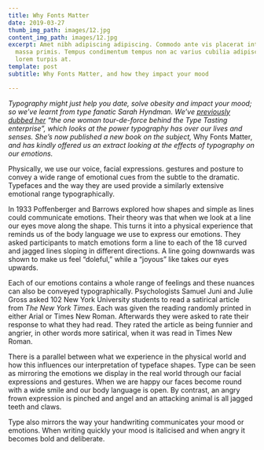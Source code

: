 ```yaml
---
title: Why Fonts Matter
date: 2019-03-27
thumb_img_path: images/12.jpg
content_img_path: images/12.jpg
excerpt: Amet nibh adipiscing adipiscing. Commodo ante vis placerat interdum massa
  massa primis. Tempus condimentum tempus non ac varius cubilia adipiscing placerat
  lorem turpis at.
template: post
subtitle: Why Fonts Matter, and how they impact your mood

---
```

_Typography might just help you date, solve obesity and impact your mood; so we’ve learnt from type fanatic Sarah Hyndman. We’ve_ [_previously dubbed her_](https://www.itsnicethat.com/articles/the-type-taster) _“the one woman tour-de-force behind the Type Tasting enterprise”, which looks at the power typography has over our lives and senses. She’s now published a new book on the subject,_ Why Fonts Matter, _and has kindly offered us an extract looking at the effects of typography on our emotions._

Physically, we use our voice, facial expressions. gestures and posture to convey a wide range of emotional cues from the subtle to the dramatic. Typefaces and the way they are used provide a similarly extensive emotional range typographically.

In 1933 Poffenberger and Barrows explored how shapes and simple as lines could communicate emotions. Their theory was that when we look at a line our eyes move along the shape. This turns it into a physical experience that reminds us of the body language we use to express our emotions. They asked participants to match emotions form a line to each of the 18 curved and jagged lines sloping in different directions. A line going downwards was shown to make us feel “doleful,” while a “joyous” like takes our eyes upwards.

Each of our emotions contains a whole range of feelings and these nuances can also be conveyed typographically. Psychologists Samuel Juni and Julie Gross asked 102 New York University students to read a satirical article from _The New York Times_. Each was given the reading randomly printed in either Arial or Times New Roman. Afterwards they were asked to rate their response to what they had read. They rated the article as being funnier and angrier, in other words more satirical, when it was read in Times New Roman.

There is a parallel between what we experience in the physical world and how this influences our interpretation of typeface shapes. Type can be seen as mirroring the emotions we display in the real world through our facial expressions and gestures. When we are happy our faces become round with a wide smile and our body language is open. By contrast, an angry frown expression is pinched and angel and an attacking animal is all jagged teeth and claws.

Type also mirrors the way your handwriting communicates your mood or emotions. When writing quickly your mood is italicised and when angry it becomes bold and deliberate.